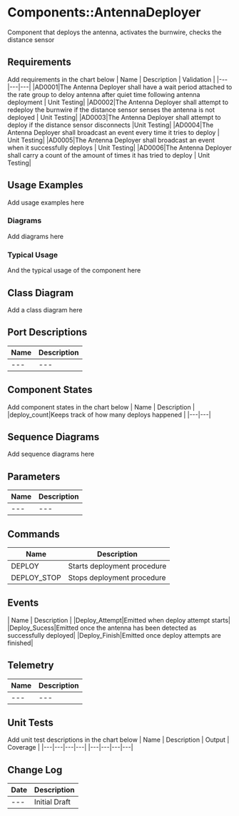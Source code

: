 # Components::AntennaDeployer

Component that deploys the antenna, activates the burnwire, checks the distance sensor


## Requirements
Add requirements in the chart below
| Name | Description | Validation |
|---|---|---|
|AD0001|The Antenna Deployer shall have a wait period attached to the rate group to deloy antenna after quiet time following antenna deployment | Unit Testing|
|AD0002|The Antenna Deployer shall attempt to redeploy the burnwire if the distance sensor senses the antenna is not deployed | Unit Testing|
|AD0003|The Antenna Deployer shall attempt to deploy if the distance sensor disconnects |Unit Testing|
|AD0004|The Antenna Deployer shall broadcast an event every time it tries to deploy | Unit Testing|
|AD0005|The Antenna Deployer shall broadcast an event when it successfully deploys | Unit Testing|
|AD0006|The Antenna Deployer shall carry a count of the amount of times it has tried to deploy | Unit Testing|


## Usage Examples
Add usage examples here

### Diagrams
Add diagrams here

### Typical Usage
And the typical usage of the component here

## Class Diagram
Add a class diagram here

## Port Descriptions
| Name | Description |
|---|---|
|---|---|

## Component States
Add component states in the chart below
| Name | Description |
|deploy_count|Keeps track of how many deploys happened |
|---|---|

## Sequence Diagrams
Add sequence diagrams here

## Parameters
| Name | Description |
|---|---|
|---|---|

## Commands
| Name | Description |
| ---- | -----------  |
|DEPLOY|Starts deployment procedure|
|DEPLOY_STOP|Stops deployment procedure|


## Events
| Name | Description |
|Deploy_Attempt|Emitted when deploy attempt starts|
|Deploy_Sucess|Emitted once the antenna has been detected as successfully deployed|
|Deploy_Finish|Emitted once deploy attempts are finished|


## Telemetry
| Name | Description |
|---|---|
|---|---|

## Unit Tests
Add unit test descriptions in the chart below
| Name | Description | Output | Coverage |
|---|---|---|---|
|---|---|---|---|


## Change Log
| Date | Description |
|---|---|
|---| Initial Draft |
